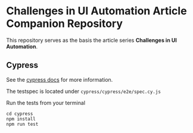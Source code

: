 # Challenges in UI Automation Article Companion Repository
This repository serves as the basis the article series **Challenges in UI Automation**.

## Cypress
See the [cypress docs](https://docs.cypress.io/) for more information.

The testspec is located under `cypress/cypress/e2e/spec.cy.js`

Run the tests from your terminal

```shell
cd cypress
npm install
npm run test
```